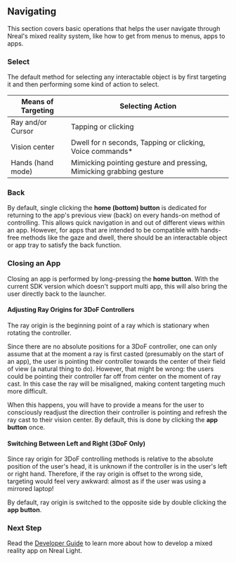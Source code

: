 ## Navigating

This section covers basic operations that helps the user navigate through Nreal's mixed reality system, like how to get from menus to menus, apps to apps. 

### Select

The default method for selecting any interactable object is by first targeting it and then performing some kind of action to select.

| Means of Targeting | Selecting Action                                             |
| ------------------ | ------------------------------------------------------------ |
| Ray and/or Cursor  | Tapping or clicking                                          |
| Vision center      | Dwell for n seconds, Tapping or clicking, Voice commands*    |
| Hands (hand mode)  | Mimicking pointing gesture and pressing, Mimicking grabbing gesture |

### Back

By default, single clicking the **home (bottom) button** is dedicated for returning to the app's previous view (back) on every hands-on method of controlling. This allows quick navigation in and out of different views within an app. However, for apps that are intended to be compatible with hands-free methods like the gaze and dwell, there should be an interactable object or app tray to satisfy the back function.

### Closing an App
Closing an app is performed by long-pressing the **home button**. With the current SDK version which doesn't support multi app, this will also bring the user directly back to the launcher. 

#### Adjusting Ray Origins for 3DoF Controllers

The ray origin is the beginning point of a ray which is stationary when rotating the controller.

Since there are no absolute positions for a 3DoF controller, one can only assume that at the moment a ray is first casted (presumably on the start of an app), the user is pointing their controller towards the center of their field of view (a natural thing to do). However, that might be wrong: the users could be pointing their controller far off from center on the moment of ray cast. In this case the ray will be misaligned, making content targeting much more difficult.

When this happens, you will have to provide a means for the user to consciously readjust the direction their controller is pointing and refresh the ray cast to their vision center. By default, this is done by clicking the **app button** once.

#### Switching Between Left and Right (3DoF Only)

Since ray origin for 3DoF controlling methods is relative to the absolute position of the user's head, it is unknown if the controller is in the user's left or right hand. Therefore, if the ray origin is offset to the wrong side, targeting would feel very awkward: almost as if the user was using a mirrored laptop!

By default, ray origin is switched to the opposite side by double clicking the **app button**.

### Next Step
Read the [Developer Guide](/develop/unity/android-quickstart) to learn more about how to develop  a mixed reality app on Nreal Light. 